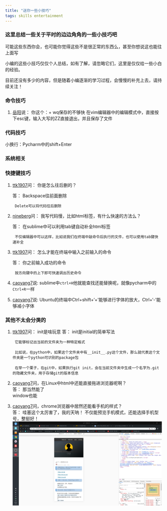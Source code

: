 ```yaml
---
title: "送你一些小技巧"
tags: skills entertainment 
---
```



### 这里总结一些关于平时的边边角角的一些小技巧吧

可能这些东西你会，也可能你觉得这些不是很正常的东西么，甚至你想说这也能往上面写

小编的这些小技巧仅仅个人总结，如有了解，请忽略它们，这里是仅仅给一些小白的经验。

目前还没有多少的内容，但是随着小编逐渐的学习过程，会慢慢的补充上去，请持续关注！

### 命令技巧
1. [岳阳](https://1978413822.githup.io)说：    你这个：+ wq保存的不够快
    在vim编辑器中的编辑模式中，直接按下esc键，输入大写的ZZ直接退出，并且保存了文件

### 代码技巧
    
小换行：Pycharm中的shift+Enter

### 系统相关

### 快捷键技巧
1. [ttk1907](https://ttk1907.gitee.io/)问：        你是怎么往后删的？

    答：
        Backspace往前面删除
        
        Delete可以将代码往后删除

2. [nineberg](https://nineberg.github.io/)问：        我写代码慢，比如html标签，有什么快速的方法么？

    答：
        在sublime中可以利用tab键自动补全html标签

        不仅编辑器中可以这样，比如说我们在终端中敲命令后执行的文件，也可以使用tab键快速补全

3. [ttk1907](https://ttk1907.gitee.io/)问：        怎么才能在终端中输入之前输入的命令        

    答：
        你之前输入成功的命令

        按方向键中的上下即可快速调出历史命令

4. [caoyang7](https://caoyang7.github.io/)说:
    sublime中`ctrl+H`他就能查找还能替换呢，就像pycharm中的`Ctrl+R`一样

5. [caoyang7](https://caoyang7.github.io/)说:
    Ubuntu的终端中Ctrl+shift+‘+’能够进行字体的放大，Ctrl+‘-’能够减小字体  

### 其他不太会分类的        
1. [ttk1907](https://ttk1907.gitee.io/)问：        init是啥玩意
    答：
        init是initial的简单写法

        它能够标记出当前的文件夹为一种特定格式

        比如说，在python中，如果这个文件夹中有__init__.py这个文件，那么就代表这个文件夹是一个python可识别的package包

        在举一个栗子，在git中，如果执行git init，会在当前文件夹中生成一个名字为.git的隐藏文件夹，用于存储git的版本信息

2. [caoyang7](https://caoyang7.github.io/)问，在Linux中html中还能直接拖进浏览器呢啊？  
    答：
        那当然能了  
        window也能

3. [caoyang7](https://caoyang7.github.io/)问，chrome浏览器中居然还能看手机的样式？  
    答：
        哇塞这个太厉害了，我的天呐！
        不仅能预览手机模式，还能选择手机型号，整挺好！  
![imgdes](/img/posts/technology/chrome-phone.png)    



<br>

